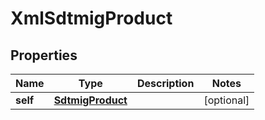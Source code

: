 

# XmlSdtmigProduct

## Properties

Name | Type | Description | Notes
------------ | ------------- | ------------- | -------------
**self** | [**SdtmigProduct**](SdtmigProduct.md) |  |  [optional]




